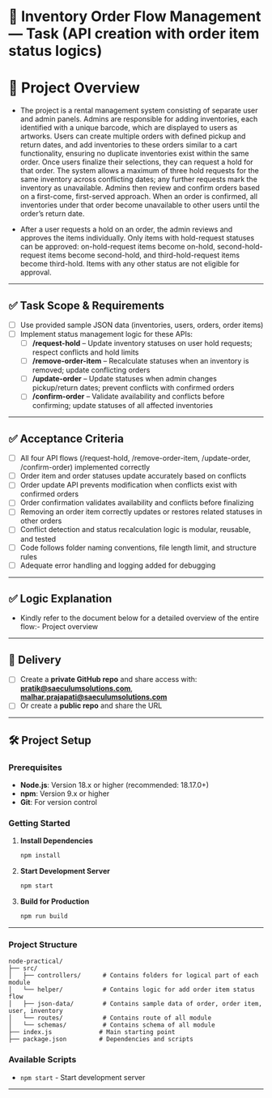 # 🎯 Inventory Order Flow Management — Task (API creation with order item status logics)

# 🎯 Project Overview

* The project is a rental management system consisting of separate user and admin panels. Admins are responsible for adding inventories, each identified with a unique barcode, which are displayed to users as artworks. Users can create multiple orders with defined pickup and return dates, and add inventories to these orders similar to a cart functionality, ensuring no duplicate inventories exist within the same order. Once users finalize their selections, they can request a hold for that order. The system allows a maximum of three hold requests for the same inventory across conflicting dates; any further requests mark the inventory as unavailable. Admins then review and confirm orders based on a first-come, first-served approach. When an order is confirmed, all inventories under that order become unavailable to other users until the order’s return date.  
    
* After a user requests a hold on an order, the admin reviews and approves the items individually. Only items with hold-request statuses can be approved: on-hold-request items become on-hold, second-hold-request items become second-hold, and third-hold-request items become third-hold. Items with any other status are not eligible for approval.

---

## ✅ Task Scope & Requirements
- [ ] Use provided sample JSON data (inventories, users, orders, order items)
- [ ] Implement status management logic for these APIs:
  - [ ] **/request-hold** – Update inventory statuses on user hold requests; respect conflicts and hold limits
  - [ ] **/remove-order-item** – Recalculate statuses when an inventory is removed; update conflicting orders
  - [ ] **/update-order** – Update statuses when admin changes pickup/return dates; prevent conflicts with confirmed orders
  - [ ] **/confirm-order** – Validate availability and conflicts before confirming; update statuses of all affected inventories

---

## ✅ Acceptance Criteria
- [ ] All four API flows (/request-hold, /remove-order-item, /update-order, /confirm-order) implemented correctly
- [ ] Order item and order statuses update accurately based on conflicts
- [ ] Order update API prevents modification when conflicts exist with confirmed orders
- [ ] Order confirmation validates availability and conflicts before finalizing
- [ ] Removing an order item correctly updates or restores related statuses in other orders
- [ ] Conflict detection and status recalculation logic is modular, reusable, and tested
- [ ] Code follows folder naming conventions, file length limit, and structure rules
- [ ] Adequate error handling and logging added for debugging

---

## ✅ Logic Explanation

- Kindly refer to the document below for a detailed overview of the entire flow:-
Project overview
---

## 🚀 Delivery
- [ ] Create a **private GitHub repo** and share access with: **pratik@saeculumsolutions.com**, **malhar.prajapati@saeculumsolutions.com**
- [ ] Or create a **public repo** and share the URL
---


## 🛠️ Project Setup

### **Prerequisites**
- **Node.js**: Version 18.x or higher (recommended: 18.17.0+)
- **npm**: Version 9.x or higher
- **Git**: For version control

### **Getting Started**

1. **Install Dependencies**
   ```bash
   npm install
   ```

2. **Start Development Server**
   ```bash
   npm start
   ```

3. **Build for Production**
   ```bash
   npm run build
   ```
---

### **Project Structure**
```
node-practical/
├── src/
│   ├── controllers/      # Contains folders for logical part of each module
│   └── helper/           # Contains logic for add order item status flow
│   ├── json-data/        # Contains sample data of order, order item, user, inventory
│   └── routes/           # Contains route of all module
│   └── schemas/          # Contains schema of all module
├── index.js             # Main starting point
├── package.json         # Dependencies and scripts
```

### **Available Scripts**
- `npm start` - Start development server  
---
